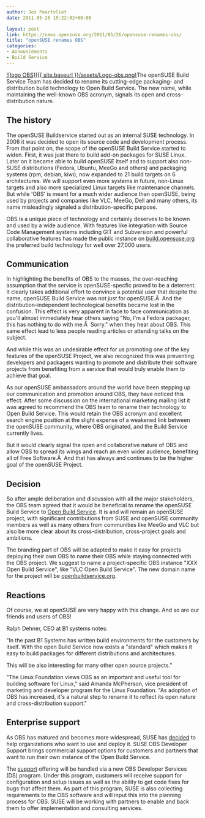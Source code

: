 ```yaml
---
author: Jos Poortvliet
date: 2011-05-26 15:22:02+00:00

layout: post
link: https://news.opensuse.org/2011/05/26/opensuse-renames-obs/
title: "openSUSE renames OBS"
categories:
- Announcements
- Build Service
---
```

[![logo OBS]({{ site.baseurl }}/assets/Logo-obs.png)](https://news.opensuse.org/2011/05/26/opensuse-renames-obs/logo-obs/)The openSUSE Build Service Team has decided to rename its cutting-edge packaging- and distribution build technology to Open Build Service. The new name, while maintaining the well-known OBS acronym, signals its open and cross-distribution nature.<!-- more -->


## The history


The openSUSE Buildservice started out as an internal SUSE technology. In 2006 it was decided to open its source code and development process. From that point on, the scope of the openSUSE Build Service started to widen. First, it was just there to build add-on packages for SUSE Linux. Later on it became able to build openSUSE itself and to support also non-SUSE distributions (Fedora, Ubuntu, MeeGo and others) and packaging systems (rpm, debian, kiwi), now expanded to 21 build targets on 6 architectures. We will support even more systems in future, non-Linux targets and also more specialized Linux targets like maintenance channels. But while 'OBS' is meant for a much wider audience than openSUSE, being used by projects and companies like VLC, MeeGo, Dell and many others, its name misleadingly signaled a distribution-specific purpose.

OBS is a unique piece of technology and certainly deserves to be known and used by a wide audience. With features like integration with Source Code Management systems including GIT and Subversion and powerful collaborative features has made the public instance on [build.opensuse.org](http://build.opensuse.org) the preferred build technology for well over 27,000 users.


## Communication


In highlighting the benefits of OBS to the masses, the over-reaching assumption that the service is openSUSE-specfic proved to be a deterrent. It clearly takes additional effort to convince a potential user that despite the name, openSUSE Build Service was not _just_ for openSUSE.Â  And the distribution-independent technological benefits became lost in the confusion. This effect is very apparent in face to face communication as you'll almost immediately hear others saying "No, I'm a Fedora packager, this has nothing to do with me.Â  Sorry." when they hear about OBS. This same effect lead to less people reading articles or attending talks on the subject.

And while this was an undesirable effect for us promoting one of the key features of the openSUSE Project, we also recognized this was preventing developers and packagers wanting to promote and distribute their software projects from benefiting from a service that would truly enable them to achieve that goal.

As our openSUSE ambassadors around the world have been stepping up our communication and promotion around OBS, they have noticed this effect. After some discussion on the international marketing mailing list it was agreed to recommend the OBS team to rename their technology to Open Build Service. This would retain the OBS acronym and excellent search engine position at the slight expense of a weakened link between the openSUSE community, where OBS originated, and the Build Service currently lives.

But it would clearly signal the open and collaborative nature of OBS and allow OBS to spread its wings and reach an even wider audience, benefiting all of Free Software.Â  And that has always and continues to be the higher goal of the openSUSE Project.


## Decision


So after ample deliberation and discussion with all the major stakeholders, the OBS team agreed that it would be beneficial to rename the openSUSE Build Service to [Open Build Service](http://open-build-service.org/). It is and will remain an openSUSE project, with significant contributions from SUSE and openSUSE community members as well as many others from communities like MeeGo and VLC but also be more clear about its cross-distribution, cross-project goals and ambitions.

The branding part of OBS will be adapted to make it easy for projects deploying their own OBS to name their OBS while staying connected with the OBS project. We suggest to name a project-specific OBS instance "XXX Open Build Service", like "VLC Open Build Service". The new domain name for the project will be [openbuildservice.org](http://open-build-service.org/).


## Reactions


Of course, we at openSUSE are very happy with this change. And so are our friends and users of OBS!

Ralph Dehner, CEO at B1 systems notes:

"In the past B1 Systems has written build environments for the customers by itself. With the open Build Service  now exists a "standard" which makes it easy to build packages for different distributions and architectures.

This will be also interesting for many other open source projects."

"The Linux Foundation views OBS as an important and useful tool for building software for Linux," said Amanda McPherson, vice president of marketing and developer program for the Linux Foundation. "As adoption of OBS has increased, it's a natural step to rename it to reflect its open nature and cross-distribution support."


## Enterprise support


As OBS has matured and becomes more widespread, SUSE has [decided](http://www.novell.com/prblogs/?p=3787) to help organizations who want to use and deploy it. SUSE OBS Developer Support brings commercial support options for customers and partners that want to run their own instance of the Open Build Service.

The [support](http://open-build-service.org/support.html) offering will be handled via a new OBS Developer Services (DS) program. Under this program, customers will receive support for configuration and setup issues as well as the ability to get code fixes for bugs that affect them. As part of this program, SUSE is also collecting requirements to the OBS software and will input this into the planning process for OBS. SUSE will be working with partners to enable and back them to offer implementation and consulting services.		
